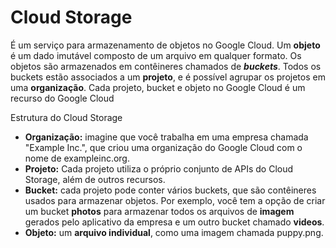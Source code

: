 # Cloud Storage

É um serviço para armazenamento de objetos no Google Cloud. Um **objeto** é um dado imutável composto de um arquivo em qualquer formato. Os objetos são armazenados em contêineres chamados de **_buckets_**. Todos os buckets estão associados a um **projeto**, e é possível agrupar os projetos em uma **organização**. Cada projeto, bucket e objeto no Google Cloud é um recurso do Google Cloud

Estrutura do Cloud Storage

- **Organização:** imagine que você trabalha em uma empresa chamada "Example Inc.", que criou uma organização do Google Cloud com o nome de exampleinc.org.
- **Projeto:** Cada projeto utiliza o próprio conjunto de APIs do Cloud Storage, além de outros recursos.
- **Bucket:** cada projeto pode conter vários buckets, que são contêineres usados para armazenar objetos. Por exemplo, você tem a opção de criar um bucket **photos** para armazenar todos os arquivos de **imagem** gerados pelo aplicativo da empresa e um outro bucket chamado **videos**.
- **Objeto:** um **arquivo individual**, como uma imagem chamada puppy.png.
